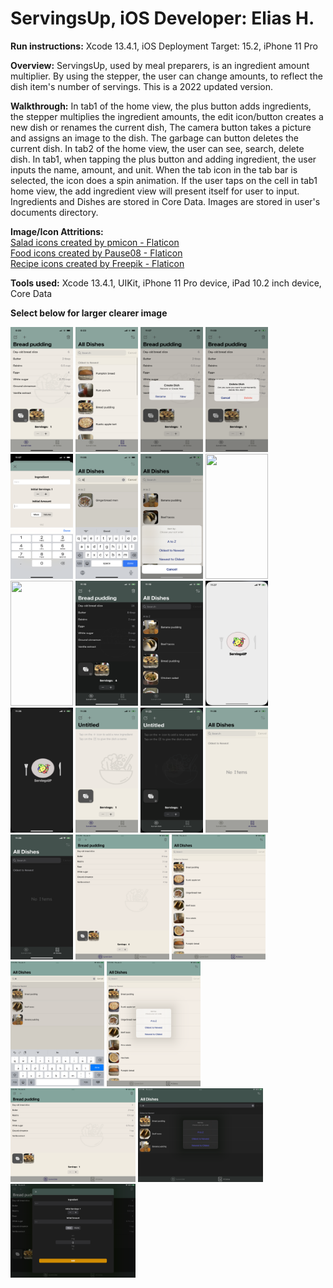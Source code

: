 # ServingsUp, iOS Developer: Elias H.

**Run instructions:** Xcode 13.4.1, iOS Deployment Target: 15.2, iPhone 11 Pro

**Overview:**
ServingsUp, used by meal preparers, is an ingredient amount multiplier. By using the stepper, the user can change amounts, to reflect the dish item's number of servings. This is a 2022 updated version.

**Walkthrough:**
 In tab1 of the home view, the plus button adds ingredients, the stepper multiplies the ingredient amounts, the edit icon/button creates a new dish or renames the current dish, The camera button takes a picture and assigns an image to the dish. The garbage can button deletes the current dish. In tab2 of the home view, the user can see, search, delete dish. In tab1, when tapping the plus button and adding ingredient, the user inputs the name, amount, and unit.  When the tab icon in the tab bar is selected, the icon does a spin animation. If the user taps on the cell in tab1 home view, the add ingredient view will present itself for user to input. Ingredients and Dishes are stored in Core Data. Images are stored in user's documents directory. 
 
 **Image/Icon Attritions:** <br />
 <a href="https://www.flaticon.com/free-icons/salad" title="salad icons">Salad icons created by pmicon - Flaticon</a> <br /> 
 <a href="https://www.flaticon.com/free-icons/food" title="food icons">Food icons created by Pause08 - Flaticon</a> <br /> 
 <a href="https://www.flaticon.com/free-icons/recipe" title="recipe icons">Recipe icons created by Freepik - Flaticon</a> <br /> 

**Tools used:**
Xcode 13.4.1, UIKit, iPhone 11 Pro device, iPad 10.2 inch device, Core Data

**Select below for larger clearer image**
<p float="left">
<img src = "Images/ScreenShot1.png" width="100" height="200">
<img src = "Images/ScreenShot2.PNG" width="100" height="200">
<img src = "Images/ScreenShot3.PNG" width="100" height="200">
<img src = "Images/ScreenShot4.PNG" width="100" height="200">
<img src = "Images/ScreenShot5.PNG" width="100" height="200">
<img src = "Images/ScreenShot6.PNG" width="100" height="200">
<img src = "Images/ScreenShot7.PNG" width="100" height="200">
<img src = "Images/ScreenShot8.PNG" width="100" height="200">
<img src = "Images/ScreenShot9.PNG" width="100" height="200">
<img src = "Images/ScreenShot23.PNG" width="100" height="200">
<img src = "Images/ScreenShot10.PNG" width="100" height="200">
<img src = "Images/ScreenShot11.PNG" width="100" height="200">
<img src = "Images/ScreenShot12.PNG" width="100" height="200">
<img src = "Images/ScreenShot13.PNG" width="100" height="200">
<img src = "Images/ScreenShot14.PNG" width="100" height="200">
<img src = "Images/ScreenShot15.PNG" width="100" height="200">
<img src = "Images/ScreenShot24.PNG" width="100" height="200">
<img src = "Images/ScreenShot16.PNG" width="150" height="200">
<img src = "Images/ScreenShot17.PNG" width="150" height="200">
<img src = "Images/ScreenShot18.PNG" width="150" height="200">
<img src = "Images/ScreenShot19.PNG" width="150" height="200">
<img src = "Images/ScreenShot20.PNG" width="200" height="150">
<img src = "Images/ScreenShot 21.PNG" width="200" height="150">
<img src = "Images/ScreenShot22.PNG" width="200" height="150">


</p>
